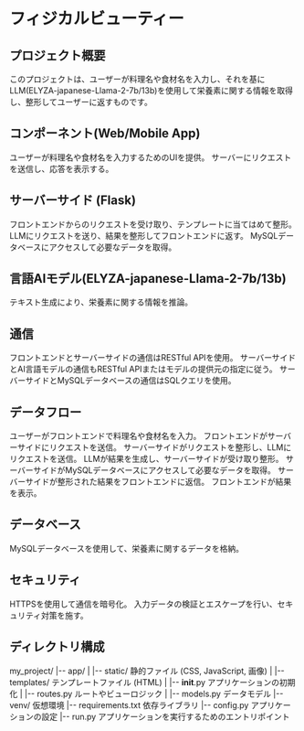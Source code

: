 # フィジカルビューティー

## プロジェクト概要
このプロジェクトは、ユーザーが料理名や食材名を入力し、それを基にLLM(ELYZA-japanese-Llama-2-7b/13b)を使用して栄養素に関する情報を取得し、整形してユーザーに返すものです。

## コンポーネント(Web/Mobile App)
ユーザーが料理名や食材名を入力するためのUIを提供。
サーバーにリクエストを送信し、応答を表示する。

## サーバーサイド (Flask)
フロントエンドからのリクエストを受け取り、テンプレートに当てはめて整形。
LLMにリクエストを送り、結果を整形してフロントエンドに返す。
MySQLデータベースにアクセスして必要なデータを取得。

## 言語AIモデル(ELYZA-japanese-Llama-2-7b/13b)
テキスト生成により、栄養素に関する情報を推論。

## 通信
フロントエンドとサーバーサイドの通信はRESTful APIを使用。
サーバーサイドとAI言語モデルの通信もRESTful APIまたはモデルの提供元の指定に従う。
サーバーサイドとMySQLデータベースの通信はSQLクエリを使用。

## データフロー
ユーザーがフロントエンドで料理名や食材名を入力。
フロントエンドがサーバーサイドにリクエストを送信。
サーバーサイドがリクエストを整形し、LLMにリクエストを送信。
LLMが結果を生成し、サーバーサイドが受け取り整形。
サーバーサイドがMySQLデータベースにアクセスして必要なデータを取得。
サーバーサイドが整形された結果をフロントエンドに返信。
フロントエンドが結果を表示。

## データベース
MySQLデータベースを使用して、栄養素に関するデータを格納。

## セキュリティ
HTTPSを使用して通信を暗号化。
入力データの検証とエスケープを行い、セキュリティ対策を施す。

## ディレクトリ構成
my_project/
|-- app/
|   |-- static/          静的ファイル (CSS, JavaScript, 画像)
|   |-- templates/       テンプレートファイル (HTML)
|   |-- __init__.py      アプリケーションの初期化
|   |-- routes.py        ルートやビューロジック
|   |-- models.py        データモデル
|-- venv/                仮想環境
|-- requirements.txt     依存ライブラリ
|-- config.py            アプリケーションの設定
|-- run.py               アプリケーションを実行するためのエントリポイント



